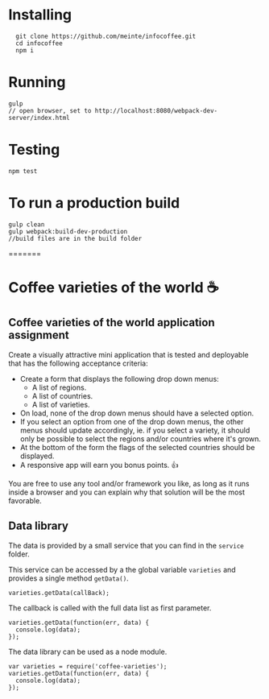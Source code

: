 
# Installing

```
  git clone https://github.com/meinte/infocoffee.git
  cd infocoffee
  npm i
```

# Running

```
gulp
// open browser, set to http://localhost:8080/webpack-dev-server/index.html
```

# Testing

```
npm test
```

# To run a production build
```
gulp clean
gulp webpack:build-dev-production
//build files are in the build folder
```

=======

# Coffee varieties of the world ☕️

## Coffee varieties of the world application assignment

Create a visually attractive mini application that is tested and deployable that has the following acceptance criteria:
- Create a form that displays the following drop down menus:
    - A list of regions.
    - A list of countries.
    - A list of varieties.
- On load, none of the drop down menus should have a selected option.
- If you select an option from one of the drop down menus, the other menus should update accordingly, ie. if you select a variety, it should only be possible to select the regions and/or countries where it's grown.
- At the bottom of the form the flags of the selected countries should be displayed.
- A responsive app will earn you bonus points. 👍

You are free to use any tool and/or framework you like, as long as it runs inside a browser and you can explain why that solution will be the most favorable.


## Data library

The data is provided by a small service that you can find in the `service` folder.

This service can be accessed by a the global variable `varieties` and provides a single method `getData()`.

```
varieties.getData(callBack);
```

The callback is called with the full data list as first parameter.

```
varieties.getData(function(err, data) {
  console.log(data);
});
```

The data library can be used as a node module.

```
var varieties = require('coffee-varieties');
varieties.getData(function(err, data) {
  console.log(data);
});
```
